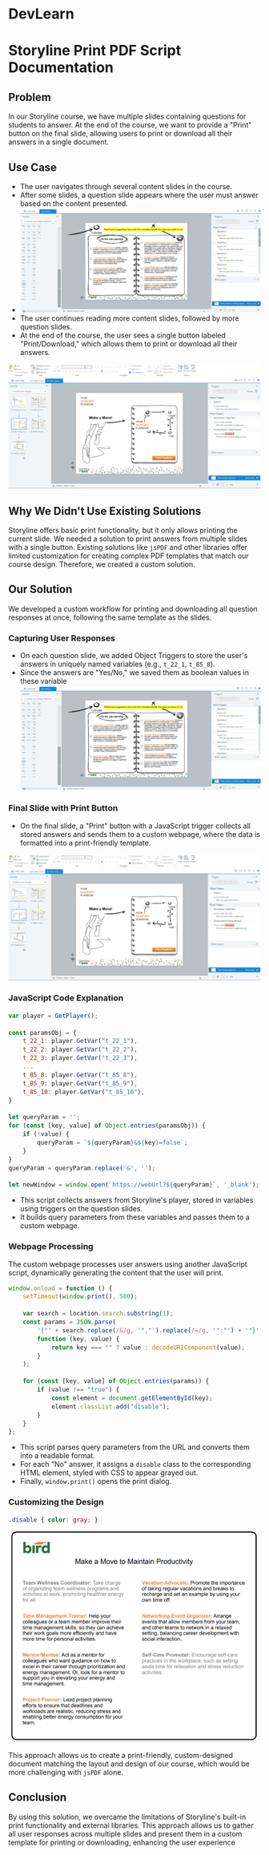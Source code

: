 # DevLearn

# Storyline Print PDF Script Documentation

## Problem

In our Storyline course, we have multiple slides containing questions for students to answer. At the end of the course, we want to provide a "Print" button on the final slide, allowing users to print or download all their answers in a single document.

## Use Case

- The user navigates through several content slides in the course.
- After some slides, a question slide appears where the user must answer based on the content presented.
- ![](assets/20241029_125100_image.png)
- The user continues reading more content slides, followed by more question slides.
- At the end of the course, the user sees a single button labeled "Print/Download," which allows them to print or download all their answers.

![](assets/20241029_125121_image.png)

## Why We Didn't Use Existing Solutions

Storyline offers basic print functionality, but it only allows printing the current slide. We needed a solution to print answers from multiple slides with a single button. Existing solutions like `jsPDF` and other libraries offer limited customization for creating complex PDF templates that match our course design. Therefore, we created a custom solution.

## Our Solution

We developed a custom workflow for printing and downloading all question responses at once, following the same template as the slides.

### Capturing User Responses

- On each question slide, we added Object Triggers to store the user's answers in uniquely named variables (e.g., `t_22_1`, `t_85_8`).
- Since the answers are "Yes/No," we saved them as boolean values in these variable![1730227924482](image/README/1730227924482.png)

### Final Slide with Print Button

- On the final slide, a "Print" button with a JavaScript trigger collects all stored answers and sends them to a custom webpage, where the data is formatted into a print-friendly template.

![1730227947952](image/README/1730227947952.png)

### JavaScript Code Explanation

```javascript
var player = GetPlayer();

const paramsObj = {
    t_22_1: player.GetVar("t_22_1"),
    t_22_2: player.GetVar("t_22_2"),
    t_22_3: player.GetVar("t_22_3"),
    ...
    t_85_8: player.GetVar("t_85_8"),
    t_85_9: player.GetVar("t_85_9"),
    t_85_10: player.GetVar("t_85_10"),
}

let queryParam = '';
for (const [key, value] of Object.entries(paramsObj)) {
    if (!value) {
        queryParam = `${queryParam}&${key}=false`;
    }
}
queryParam = queryParam.replace('&', '');

let newWindow = window.open(`https://webUrl?${queryParam}`, '_blank');
```

- This script collects answers from Storyline's player, stored in variables using triggers on the question slides.
- It builds query parameters from these variables and passes them to a custom webpage.

### Webpage Processing

The custom webpage processes user answers using another JavaScript script, dynamically generating the content that the user will print.

```javascript
window.onload = function () {
    setTimeout(window.print(), 500);

    var search = location.search.substring(1);
    const params = JSON.parse(
        '{"' + search.replace(/&/g, '","').replace(/=/g, '":"') + '"}',
        function (key, value) {
            return key === "" ? value : decodeURIComponent(value);
        }
    );

    for (const [key, value] of Object.entries(params)) {
        if (value !== "true") {
            const element = document.getElementById(key);
            element.classList.add("disable");
        }
    }
};
```

- This script parses query parameters from the URL and converts them into a readable format.
- For each "No" answer, it assigns a `disable` class to the corresponding HTML element, styled with CSS to appear grayed out.
- Finally, `window.print()` opens the print dialog.

### Customizing the Design

```css
.disable { color: gray; }
```

![1730227980791](image/README/1730227980791.png)

This approach allows us to create a print-friendly, custom-designed document matching the layout and design of our course, which would be more challenging with `jsPDF` alone.

## Conclusion

By using this solution, we overcame the limitations of Storyline's built-in print functionality and external libraries. This approach allows us to gather all user responses across multiple slides and present them in a custom template for printing or downloading, enhancing the user experience
